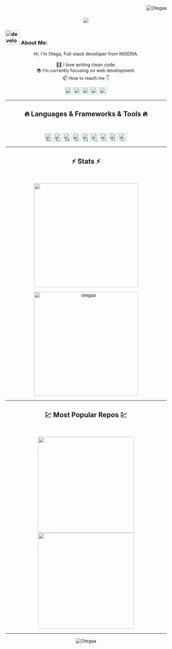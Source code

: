 <img align="right" src="https://visitor-badge.laobi.icu/badge?page_id=Otegaa/Otegaa" alt="Otegaa">    
<!-- [![Typing SVG](https://readme-typing-svg.herokuapp.com?center=true&lines=This+is+HalemoGPA;Nice+to+meet+you+%F0%9F%91%8B)](https://git.io/typing-svg)       -->

<h1 align="center">
  <a href="https://git.io/typing-svg">
    <img src="https://readme-typing-svg.herokuapp.com/?lines=This+is+Otega;Welcome+to+my+page+%F0%9F%91%8B&center=true&size=30">
  </a>
</h1>
   
###  <img src="/images/Developer.gif" alt="developer gif"  height="45px">  About Me:
<p align="center">
  Hi, I'm Otega, Full-stack developer from NIGERIA.
  <br>
  <br>
  👩‍💻  I love writing clean code.
  <br>
  📚  I’m currently focusing on web development.
  <br>
  📫 How to reach me 👇
</p>
<p align="center"> <a href="https://www.linkedin.com/in/blessing-ekiugbo/"><img src="https://img.shields.io/badge/linkedin-%230077B5.svg?&style=for-the-badge&logo=linkedin&logoColor=white" height=23></a> <a href="mailto:ekiugbotega@gmail.com"><img src="https://img.shields.io/badge/Gmail-D14836?style=for-the-badge&logo=gmail&logoColor=white" height=23></a> <a href="https://www.facebook.com/blessing.ekiugbo"><img src="https://img.shields.io/badge/Facebook-1877F2?style=for-the-badge&logo=facebook&logoColor=white" height=23></a> <a href="https://github.com/Otegaa"><img src="https://img.shields.io/badge/GitHub-100000?style=for-the-badge&logo=github&logoColor=white" height=23></a> <a href="https://t.me/O_tegaaa"><img src="https://img.shields.io/badge/Telegram-2CA5E0?style=for-the-badge&logo=telegram&logoColor=white" height=23></a></p>
<hr>
<h2 align="center">🔥 Languages & Frameworks & Tools 🔥</h2><br>
<p align="center">
<!--   <code><img title="C" height="25" src="images/c.svg"></code> -->
<!--  <code><img title="C++" height="25" src="images/cpp.svg"></code> -->
   <code><img title="React" height="25" src="images/react-original.svg"></code> 
  <code><img title="Problem Solving" height="25" src="images/problemSolving.png"></code>
<!--   <code><img title="C#" height="25" src="images/cSharp.svg"></code> -->
  <code><img title="HTML5" height="25" src="images/html5.svg"></code>
  <code><img title="CSS" height="25" src="images/css.svg"></code>
  <code><img title="SASS" height="25" src="images/sass.svg"></code>
  <code><img title="Javascript" height="25" src="images/javascript.svg"></code>
  <!-- <code><img title="JSON" height="25" src="images/json.svg"></code> -->
  <code><img title="Git" height="25" src="images/git-original.svg"></code>
  <code><img title="GitHub" height="25" src="images/github.svg"></code>
  <code><img title="Visual Studio Code" height="25" src="images/vscode.png"></code>
</p>
<hr>

<h2 align="center">⚡ Stats ⚡</h2>
<br>



<p align="center">
<a href="https://github.com/Otegaa">
      <img width=325  src="https://github-readme-stats.vercel.app/api/top-langs/?username=Otegaa&hide=c%23,powershell,Mathematica,Ruby,Objective-C,Objective-C%2b%2b,Cuda&title_color=61dafb&text_color=ffffff&icon_color=61dafb&bg_color=20232a&langs_count=8&layout=compact&border_color=61dafb&hide_border=true" />

 </a>
</p>

<p align="center">
 <a href="https://github.com/Otegaa">
  <img width=325 align="center" src="https://github-readme-stats.vercel.app/api?username=otegaa&hide=c%23,powershell,Mathematica,Ruby,Objective-C,Objective-C%2b%2b,Cuda&title_color=61dafb&text_color=ffffff&icon_color=61dafb&bg_color=20232a&langs_count=8&layout=compact&border_color=61dafb&hide_border=true" alt="otegaa" />
  </a>
</p>

<hr>
<h2 align="center">💹 Most Popular Repos 💹</h2>
<br>
<p align="center">
<a href="[https://github.com/Otegaa/IWES-Conference-2023/](https://github.com/Otegaa/IWES-Conference-2023)">
  <img width=300 align="center" src="https://github-readme-stats.vercel.app/api/pin/?username=Otegaa&repo=IWES-Conference-2023&title_color=ffffff&text_color=c9cacc&icon_color=2bbc8a&bg_color=1d1f21" />
</a>   
  
<a href="[https://github.com/Otegaa/setup-and-mobile-first](https://github.com/Otegaa/setup-and-mobile-first)">
  <img width=300 align="center" src="https://github-readme-stats.vercel.app/api/pin/?username=Otegaa&repo=setup-and-mobile-first&title_color=ffffff&text_color=c9cacc&icon_color=2bbc8a&bg_color=1d1f21" />
</a>    

</p>

<hr>


<p  align="center">
<img src="https://visitor-badge.laobi.icu/badge?page_id=Otegaa/Otegaa" alt="Otegaa"/>       
</p>










<!---
Otegaa/Otegaa is a ✨ special ✨ repository because its `README.md` (this file) appears on your GitHub profile.
You can click the Preview link to take a look at your changes.
--->
